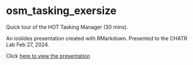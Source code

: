 # osm_tasking_exersize
Quick tour of the HOT Tasking Manager (30 mins).

An ioslides presentation created with RMarkdown. Presented to the CHATR Lab Feb 27, 2024.

Click [here to view the presentation](https://streckereck.github.io/osm_tasking_exersize/presentation.html)